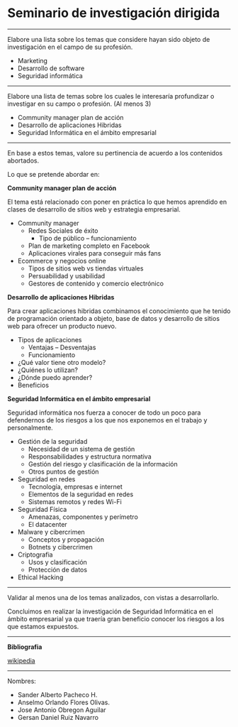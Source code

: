 # Seminario de investigación dirigida

-----

Elabore una lista sobre los temas que considere hayan sido objeto de investigación en el campo de su profesión.

- Marketing
- Desarrollo de software
- Seguridad informática

-----

Elabore una lista de temas sobre los cuales le interesaría profundizar o investigar en su campo o profesión. (Al menos 3)

- Community manager plan de acción
- Desarrollo de aplicaciones Hibridas
- Seguridad Informática en el ámbito empresarial

-----

En base a estos temas, valore su pertinencia de acuerdo a los contenidos abortados.

Lo que se pretende abordar en:

**Community manager plan de acción**

El tema está relacionado con poner en práctica lo que hemos aprendido en clases de desarrollo de sitios web y estrategia empresarial.

- Community manager
    - Redes Sociales de éxito
        - Tipo de público – funcionamiento
    - Plan de marketing completo en Facebook
    - Aplicaciones virales para conseguir más fans
- Ecommerce y negocios online
    - Tipos de sitios web vs tiendas virtuales
    - Persuabilidad y usabilidad
    - Gestores de contenido y comercio electrónico

**Desarrollo de aplicaciones Hibridas**

Para crear aplicaciones hibridas combinamos el conocimiento que he tenido de programación orientado a objeto, base de datos y desarrollo de sitios web para ofrecer un producto nuevo.

- Tipos de aplicaciones
    - Ventajas – Desventajas
    - Funcionamiento
- ¿Qué valor tiene otro modelo?
- ¿Quiénes lo utilizan?
- ¿Dónde puedo aprender?
- Beneficios

**Seguridad Informática en el ámbito empresarial**

Seguridad informática nos fuerza a conocer de todo un poco para defendernos de los riesgos a los que nos exponemos en el trabajo y personalmente.

- Gestión de la seguridad
    - Necesidad de un sistema de gestión
    - Responsabilidades y estructura normativa
    - Gestión del riesgo y clasificación de la información
    - Otros puntos de gestión
- Seguridad en redes
    - Tecnología, empresas e internet
    - Elementos de la seguridad en redes
    - Sistemas remotos y redes Wi-Fi
- Seguridad Física
    - Amenazas, componentes y perímetro
    - El datacenter
- Malware y cibercrimen
    - Conceptos y propagación
    - Botnets y cibercrimen
- Criptografia
    - Usos y clasificación
    - Protección de datos
- Ethical Hacking

-----

Validar al menos una de los temas analizados, con vistas a desarrollarlo.

Concluimos en realizar la investigación de Seguridad Informática en el ámbito empresarial ya que traería gran beneficio conocer los riesgos a los que estamos expuestos.

-----

**Bibliografia**

[wikipedia](https://es.wikipedia.org/wiki/Seguridad_informática)

-----

Nombres:

- Sander Alberto Pacheco H.
- Anselmo Orlando Flores Olivas.
- Jose Antonio Obregon Aguilar
- Gersan Daniel Ruiz Navarro